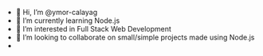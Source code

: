 - 👋 Hi, I’m @ymor-calayag
- 🌱 I’m currently learning Node.js
- 👀 I’m interested in Full Stack Web Development
- 🤝 I’m looking to collaborate on small/simple projects made using Node.js
- 
<!---
ymor-calayag/ymor-calayag is a ✨ special ✨ repository because its `README.md` (this file) appears on your GitHub profile.
You can click the Preview link to take a look at your changes.
--->
